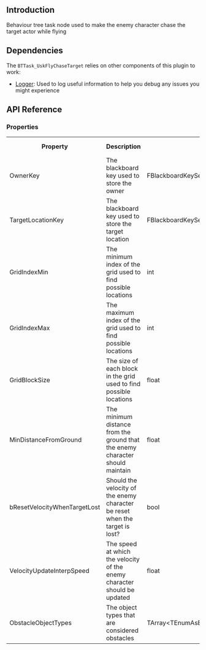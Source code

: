 ## Introduction
Behaviour tree task node used to make the enemy character chase the target actor while flying

## Dependencies
The <code>BTTask_UskFlyChaseTarget</code> relies on other components of this plugin to work:
<ul>
	<li><a href="../logger">Logger</a>: Used to log useful information to help you debug any issues you might experience</li>
</ul>

## API Reference
### Properties
<table>
	<tr>
		<th>Property</th>
		<th>Description</th>
		<th>Type</th>
		<th>Default Value</th>
	</tr>
	<tr>
		<td>OwnerKey</td>
		<td>The blackboard key used to store the owner</td>
		<td>FBlackboardKeySelector</td>
		<td></td>
	</tr>
	<tr>
		<td>TargetLocationKey</td>
		<td>The blackboard key used to store the target location</td>
		<td>FBlackboardKeySelector</td>
		<td></td>
	</tr>
	<tr>
		<td>GridIndexMin</td>
		<td>The minimum index of the grid used to find possible locations</td>
		<td>int</td>
		<td>-1</td>
	</tr>
	<tr>
		<td>GridIndexMax</td>
		<td>The maximum index of the grid used to find possible locations</td>
		<td>int</td>
		<td>1</td>
	</tr>
	<tr>
		<td>GridBlockSize</td>
		<td>The size of each block in the grid used to find possible locations</td>
		<td>float</td>
		<td>50.0f</td>
	</tr>
	<tr>
		<td>MinDistanceFromGround</td>
		<td>The minimum distance from the ground that the enemy character should maintain</td>
		<td>float</td>
		<td>500.0f</td>
	</tr>
	<tr>
		<td>bResetVelocityWhenTargetLost</td>
		<td>Should the velocity of the enemy character be reset when the target is lost?</td>
		<td>bool</td>
		<td>true</td>
	</tr>
	<tr>
		<td>VelocityUpdateInterpSpeed</td>
		<td>The speed at which the velocity of the enemy character should be updated</td>
		<td>float</td>
		<td>10.0f</td>
	</tr>
	<tr>
		<td>ObstacleObjectTypes</td>
		<td>The object types that are considered obstacles</td>
		<td>TArray&lt;TEnumAsByte&lt;EObjectTypeQuery&gt;&gt;</td>
		<td></td>
	</tr>
</table>
